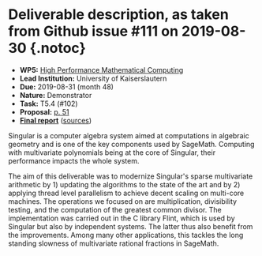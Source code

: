 # Deliverable description, as taken from Github issue #111 on 2019-08-30 {.notoc}

- **WP5:** [High Performance Mathematical Computing](https://github.com/OpenDreamKit/OpenDreamKit/tree/master/WP5)
- **Lead Institution:** University of Kaiserslautern
- **Due:** 2019-08-31 (month 48)
- **Nature:** Demonstrator
- **Task:** T5.4 (#102)
- **Proposal:** [p. 51](https://github.com/OpenDreamKit/OpenDreamKit/raw/master/Proposal/proposal-www.pdf)
- **[Final report](https://github.com/OpenDreamKit/OpenDreamKit/raw/master/WP5/D5.13/report-final.pdf)** ([sources](https://github.com/OpenDreamKit/OpenDreamKit/raw/master/WP5/D5.13/))

Singular is a computer algebra system aimed at computations in algebraic geometry and is one of the key components used by SageMath. Computing with multivariate polynomials being at the core of Singular, their performance impacts the whole system.

The aim of this deliverable was to modernize Singular's sparse multivariate arithmetic by 1) updating the algorithms to the state of the art and by 2) applying thread level parallelism to achieve decent scaling on multi-core machines. The operations we focused on are multiplication, divisibility testing, and the computation of the greatest common divisor. The implementation was carried out in the C library Flint, which is used by Singular but also by independent systems.  The latter thus also benefit from the improvements. Among many other applications, this tackles the long standing slowness of multivariate rational fractions in SageMath.
